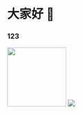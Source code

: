 # 大家好 👋
### 123

   <img height="137px" src="https://github-readme-stats.vercel.app/api?username=Transkind&hide_title=true&hide_border=true&show_icons=trueline_height=21" />
    <img src="https://github-readme-stats.vercel.app/api/top-langs/?username=Transkind&hide_title=true&hide_border=true&layout=compact&langs_count=6" />

<!---
Transkind/Transkind is a ✨ special ✨ repository because its `README.md` (this file) appears on your GitHub profile.
You can click the Preview link to take a look at your changes.
--->
